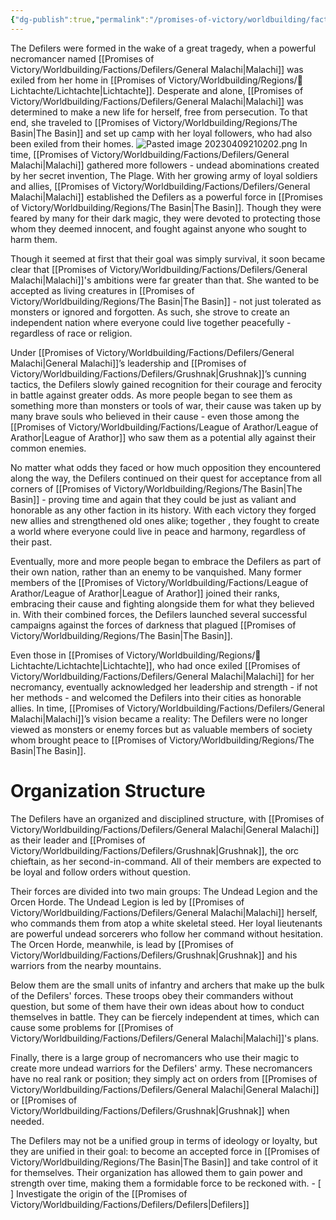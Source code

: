```yaml
---
{"dg-publish":true,"permalink":"/promises-of-victory/worldbuilding/factions/defilers/defilers/","title":"Defilers","noteIcon":"Faction","created":"2023-01-25T02:26:53.913+01:00","updated":"2023-04-09T21:02:05.025+02:00"}
---
```





The Defilers were formed in the wake of a great tragedy, when a powerful necromancer named [[Promises of Victory/Worldbuilding/Factions/Defilers/General Malachi\|Malachi]] was exiled from her home in [[Promises of Victory/Worldbuilding/Regions/🏰Lichtachte/Lichtachte\|Lichtachte]]. Desperate and alone, [[Promises of Victory/Worldbuilding/Factions/Defilers/General Malachi\|Malachi]] was determined to make a new life for herself, free from persecution. To that end, she traveled to [[Promises of Victory/Worldbuilding/Regions/The Basin\|The Basin]] and set up camp with her loyal followers, who had also been exiled from their homes.
![Pasted image 20230409210202.png](/img/user/Pasted%20image%2020230409210202.png)
In time, [[Promises of Victory/Worldbuilding/Factions/Defilers/General Malachi\|Malachi]] gathered more followers - undead abominations created by her secret invention, The Plage. With her growing army of loyal soldiers and allies, [[Promises of Victory/Worldbuilding/Factions/Defilers/General Malachi\|Malachi]] established the Defilers as a powerful force in [[Promises of Victory/Worldbuilding/Regions/The Basin\|The Basin]]. Though they were feared by many for their dark magic, they were devoted to protecting those whom they deemed innocent, and fought against anyone who sought to harm them.

Though it seemed at first that their goal was simply survival, it soon became clear that [[Promises of Victory/Worldbuilding/Factions/Defilers/General Malachi\|Malachi]]'s ambitions were far greater than that. She wanted to be accepted as living creatures in [[Promises of Victory/Worldbuilding/Regions/The Basin\|The Basin]] - not just tolerated as monsters or ignored and forgotten. As such, she strove to create an independent nation where everyone could live together peacefully - regardless of race or religion.

Under [[Promises of Victory/Worldbuilding/Factions/Defilers/General Malachi\|General Malachi]]’s leadership and [[Promises of Victory/Worldbuilding/Factions/Defilers/Grushnak\|Grushnak]]’s cunning tactics, the Defilers slowly gained recognition for their courage and ferocity in battle against greater odds. As more people began to see them as something more than monsters or tools of war, their cause was taken up by many brave souls who believed in their cause - even those among the [[Promises of Victory/Worldbuilding/Factions/League of Arathor/League of Arathor\|League of Arathor]] who saw them as a potential ally against their common enemies. 

No matter what odds they faced or how much opposition they encountered along the way, the Defilers continued on their quest for acceptance from all corners of [[Promises of Victory/Worldbuilding/Regions/The Basin\|The Basin]] - proving time and again that they could be just as valiant and honorable as any other faction in its history. With each victory they forged new allies and strengthened old ones alike; together , they fought to create a world where everyone could live in peace and harmony, regardless of their past. 

Eventually, more and more people began to embrace the Defilers as part of their own nation, rather than an enemy to be vanquished. Many former members of the [[Promises of Victory/Worldbuilding/Factions/League of Arathor/League of Arathor\|League of Arathor]] joined their ranks, embracing their cause and fighting alongside them for what they believed in. With their combined forces, the Defilers launched several successful campaigns against the forces of darkness that plagued [[Promises of Victory/Worldbuilding/Regions/The Basin\|The Basin]].

Even those in [[Promises of Victory/Worldbuilding/Regions/🏰Lichtachte/Lichtachte\|Lichtachte]], who had once exiled [[Promises of Victory/Worldbuilding/Factions/Defilers/General Malachi\|Malachi]] for her necromancy, eventually acknowledged her leadership and strength - if not her methods - and welcomed the Defilers into their cities as honorable allies. In time, [[Promises of Victory/Worldbuilding/Factions/Defilers/General Malachi\|Malachi]]’s vision became a reality: The Defilers were no longer viewed as monsters or enemy forces but as valuable members of society whom brought peace to [[Promises of Victory/Worldbuilding/Regions/The Basin\|The Basin]].  

# Organization Structure
The Defilers have an organized and disciplined structure, with [[Promises of Victory/Worldbuilding/Factions/Defilers/General Malachi\|General Malachi]] as their leader and [[Promises of Victory/Worldbuilding/Factions/Defilers/Grushnak\|Grushnak]], the orc chieftain, as her second-in-command. All of their members are expected to be loyal and follow orders without question. 

Their forces are divided into two main groups: The Undead Legion and the Orcen Horde. The Undead Legion is led by [[Promises of Victory/Worldbuilding/Factions/Defilers/General Malachi\|Malachi]] herself, who commands them from atop a white skeletal steed. Her loyal lieutenants are powerful undead sorcerers who follow her command without hesitation. The Orcen Horde, meanwhile, is lead by [[Promises of Victory/Worldbuilding/Factions/Defilers/Grushnak\|Grushnak]] and his warriors from the nearby mountains.

Below them are the small units of infantry and archers that make up the bulk of the Defilers' forces. These troops obey their commanders without question, but some of them have their own ideas about how to conduct themselves in battle. They can be fiercely independent at times, which can cause some problems for [[Promises of Victory/Worldbuilding/Factions/Defilers/General Malachi\|Malachi]]'s plans.

Finally, there is a large group of necromancers who use their magic to create more undead warriors for the Defilers' army. These necromancers have no real rank or position; they simply act on orders from [[Promises of Victory/Worldbuilding/Factions/Defilers/General Malachi\|General Malachi]] or [[Promises of Victory/Worldbuilding/Factions/Defilers/Grushnak\|Grushnak]] when needed. 

The Defilers may not be a unified group in terms of ideology or loyalty, but they are unified in their goal: to become an accepted force in [[Promises of Victory/Worldbuilding/Regions/The Basin\|The Basin]] and take control of it for themselves. Their organization has allowed them to gain power and strength over time, making them a formidable force to be reckoned with. - [ ] Investigate the origin of the [[Promises of Victory/Worldbuilding/Factions/Defilers/Defilers\|Defilers]]
